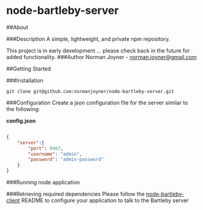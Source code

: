 node-bartleby-server
====================

##About

###Description
A simple, lightweight, and private npm repository.

This project is in early development ... please check back in the future for added functionality.
###Author
Norman Joyner - norman.joyner@gmail.com

##Getting Started

###Installation
```
git clone git@github.com:normanjoyner/node-bartleby-server.git
```

###Configuration
Create a json configuration file for the server similar to the following:

**config.json**
```json

{
    "server":{
        "port": 8467,
        "username": "admin",
        "password": "admin-password"
    }
}
```

###Running
node application

###Retrieving required dependencies
Please follow the [node-bartleby-client](https://github.com/normanjoyner/node-bartleby-client) README to configure your application to talk to the Bartleby server
